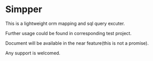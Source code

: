 # Simpper
This is a lightweight orm mapping and sql query excuter.

Further usage could be found in corresponding test project.

Document will be available in the near feature(this is not a promise).

Any support is welcomed.
